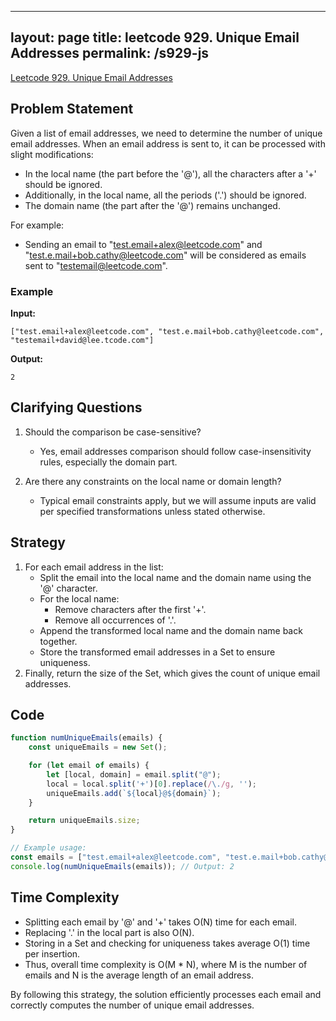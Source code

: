 
---
layout: page
title: leetcode 929. Unique Email Addresses
permalink: /s929-js
---
[Leetcode 929. Unique Email Addresses](https://algoadvance.github.io/algoadvance/l929)
## Problem Statement
Given a list of email addresses, we need to determine the number of unique email addresses. When an email address is sent to, it can be processed with slight modifications:

- In the local name (the part before the '@'), all the characters after a '+' should be ignored.
- Additionally, in the local name, all the periods ('.') should be ignored.
- The domain name (the part after the '@') remains unchanged.

For example: 
- Sending an email to "test.email+alex@leetcode.com" and "test.e.mail+bob.cathy@leetcode.com" will be considered as emails sent to "testemail@leetcode.com".

### Example
**Input:**
```text
["test.email+alex@leetcode.com", "test.e.mail+bob.cathy@leetcode.com", "testemail+david@lee.tcode.com"]
```
**Output:**
```text
2
```

## Clarifying Questions
1. Should the comparison be case-sensitive?
   - Yes, email addresses comparison should follow case-insensitivity rules, especially the domain part.

2. Are there any constraints on the local name or domain length?
   - Typical email constraints apply, but we will assume inputs are valid per specified transformations unless stated otherwise.

## Strategy
1. For each email address in the list:
   - Split the email into the local name and the domain name using the '@' character.
   - For the local name:
     - Remove characters after the first '+'.
     - Remove all occurrences of '.'.
   - Append the transformed local name and the domain name back together.
   - Store the transformed email addresses in a Set to ensure uniqueness.
2. Finally, return the size of the Set, which gives the count of unique email addresses.

## Code
```javascript
function numUniqueEmails(emails) {
    const uniqueEmails = new Set();

    for (let email of emails) {
        let [local, domain] = email.split("@");
        local = local.split('+')[0].replace(/\./g, '');
        uniqueEmails.add(`${local}@${domain}`);
    }

    return uniqueEmails.size;
}

// Example usage:
const emails = ["test.email+alex@leetcode.com", "test.e.mail+bob.cathy@leetcode.com", "testemail+david@lee.tcode.com"];
console.log(numUniqueEmails(emails)); // Output: 2
```

## Time Complexity
- Splitting each email by '@' and '+' takes O(N) time for each email.
- Replacing '.' in the local part is also O(N).
- Storing in a Set and checking for uniqueness takes average O(1) time per insertion.
- Thus, overall time complexity is O(M * N), where M is the number of emails and N is the average length of an email address.

By following this strategy, the solution efficiently processes each email and correctly computes the number of unique email addresses.